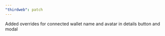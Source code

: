 ```yaml
---
"thirdweb": patch
---
```


Added overrides for connected wallet name and avatar in details button and modal
